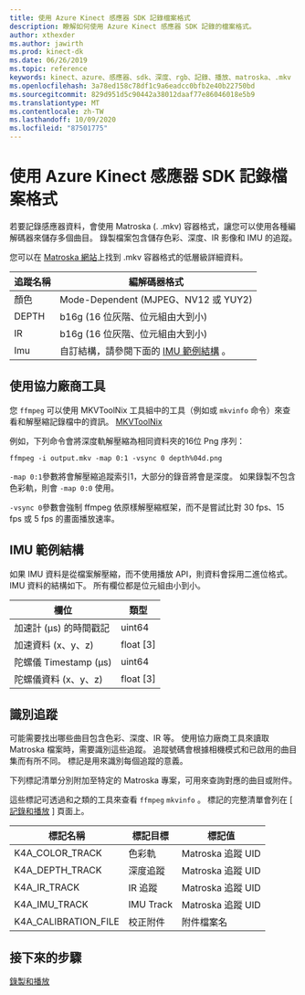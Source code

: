 ```yaml
---
title: 使用 Azure Kinect 感應器 SDK 記錄檔案格式
description: 瞭解如何使用 Azure Kinect 感應器 SDK 記錄的檔案格式。
author: xthexder
ms.author: jawirth
ms.prod: kinect-dk
ms.date: 06/26/2019
ms.topic: reference
keywords: kinect、azure、感應器、sdk、深度、rgb、記錄、播放、matroska、.mkv
ms.openlocfilehash: 3a78ed158c78df1c9a6eadcc0bfb2e40b22750bd
ms.sourcegitcommit: 829d951d5c90442a38012daaf77e86046018e5b9
ms.translationtype: MT
ms.contentlocale: zh-TW
ms.lasthandoff: 10/09/2020
ms.locfileid: "87501775"
---
```

# <a name="use-azure-kinect-sensor-sdk-to-record-file-format"></a>使用 Azure Kinect 感應器 SDK 記錄檔案格式

若要記錄感應器資料，會使用 Matroska (. .mkv) 容器格式，讓您可以使用各種編解碼器來儲存多個曲目。 錄製檔案包含儲存色彩、深度、IR 影像和 IMU 的追蹤。

您可以在 [Matroska 網站](https://www.matroska.org/index.html)上找到 .mkv 容器格式的低層級詳細資料。

| 追蹤名稱 | 編解碼器格式                          |
|------------|---------------------------------------|
| 顏色      | Mode-Dependent (MJPEG、NV12 或 YUY2)  |
| DEPTH      | b16g (16 位灰階、位元組由大到小)    |
| IR         | b16g (16 位灰階、位元組由大到小)    |
| Imu        | 自訂結構，請參閱下面的 [IMU 範例結構](record-file-format.md#imu-sample-structure) 。 |

## <a name="using-third-party-tools"></a>使用協力廠商工具

您 `ffmpeg` 可以使用 MKVToolNix 工具組中的工具（例如或 `mkvinfo` 命令）來查看和解壓縮記錄檔中的資訊。 [MKVToolNix](https://mkvtoolnix.download/)

例如，下列命令會將深度軌解壓縮為相同資料夾的16位 Png 序列：

```
ffmpeg -i output.mkv -map 0:1 -vsync 0 depth%04d.png
```

`-map 0:1`參數將會解壓縮追蹤索引1，大部分的錄音將會是深度。 如果錄製不包含色彩軌，則會 `-map 0:0` 使用。

`-vsync 0`參數會強制 ffmpeg 依原樣解壓縮框架，而不是嘗試比對 30 fps、15 fps 或 5 fps 的畫面播放速率。

## <a name="imu-sample-structure"></a>IMU 範例結構

如果 IMU 資料是從檔案解壓縮，而不使用播放 API，則資料會採用二進位格式。
IMU 資料的結構如下。 所有欄位都是位元組由小到小。

| 欄位                        | 類型     |
|------------------------------|----------|
| 加速計 (μs) 的時間戳記 | uint64   |
| 加速資料 (x、y、z)  | float [3] |
| 陀螺儀 Timestamp (μs)      | uint64   |
| 陀螺儀資料 (x、y、z)      | float [3] |

## <a name="identifying-tracks"></a>識別追蹤

可能需要找出哪些曲目包含色彩、深度、IR 等。 使用協力廠商工具來讀取 Matroska 檔案時，需要識別這些追蹤。
追蹤號碼會根據相機模式和已啟用的曲目集而有所不同。 標記是用來識別每個追蹤的意義。

下列標記清單分別附加至特定的 Matroska 專案，可用來查詢對應的曲目或附件。

這些標記可透過和之類的工具來查看 `ffmpeg` `mkvinfo` 。
標記的完整清單會列在 [ [記錄和播放](record-playback-api.md) ] 頁面上。

| 標記名稱             | 標記目標             | 標記值             |
|----------------------|------------------------|-----------------------|
| K4A_COLOR_TRACK      | 色彩軌            | Matroska 追蹤 UID    |
| K4A_DEPTH_TRACK      | 深度追蹤            | Matroska 追蹤 UID    |
| K4A_IR_TRACK         | IR 追蹤               | Matroska 追蹤 UID    |
| K4A_IMU_TRACK        | IMU Track              | Matroska 追蹤 UID    |
| K4A_CALIBRATION_FILE | 校正附件 | 附件檔案名   |

## <a name="next-steps"></a>接下來的步驟

[錄製和播放](record-playback-api.md)
